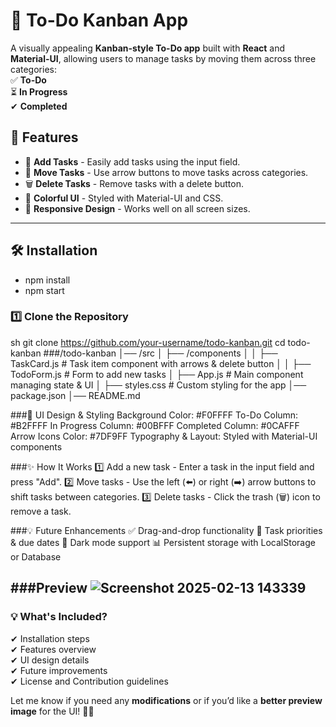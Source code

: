 # 📝 To-Do Kanban App

A visually appealing **Kanban-style To-Do app** built with **React** and **Material-UI**, allowing users to manage tasks by moving them across three categories:  
✅ **To-Do**  
⏳ **In Progress**  
✔ **Completed**  

## 🚀 Features
- 📌 **Add Tasks** - Easily add tasks using the input field.
- 🔄 **Move Tasks** - Use arrow buttons to move tasks across categories.
- 🗑 **Delete Tasks** - Remove tasks with a delete button.
- 🎨 **Colorful UI** - Styled with Material-UI and CSS.
- 📱 **Responsive Design** - Works well on all screen sizes.

---

## 🛠 Installation
- npm install
- npm start

### **1️⃣ Clone the Repository**
   sh
   git clone https://github.com/your-username/todo-kanban.git
   cd todo-kanban
###/todo-kanban
│── /src
│   ├── /components
│   │   ├── TaskCard.js       # Task item component with arrows & delete button
│   │   ├── TodoForm.js       # Form to add new tasks
│   ├── App.js                # Main component managing state & UI
│   ├── styles.css            # Custom styling for the app
│── package.json
│── README.md

###🎨 UI Design & Styling
Background Color: #F0FFFF
To-Do Column: #B2FFFF
In Progress Column: #00BFFF
Completed Column: #0CAFFF
Arrow Icons Color: #7DF9FF
Typography & Layout: Styled with Material-UI components

###✨ How It Works
1️⃣ Add a new task - Enter a task in the input field and press "Add".
2️⃣ Move tasks - Use the left (⬅️) or right (➡️) arrow buttons to shift tasks between categories.
3️⃣ Delete tasks - Click the trash (🗑) icon to remove a task.

###💡 Future Enhancements
✅ Drag-and-drop functionality
🎯 Task priorities & due dates
🌙 Dark mode support
📊 Persistent storage with LocalStorage or Database

###Preview
![Screenshot 2025-02-13 143339](https://github.com/user-attachments/assets/4f16b809-1251-4229-9c60-1ff0d9bcc46a)
---

### **💡 What's Included?**
✔ Installation steps  
✔ Features overview  
✔ UI design details  
✔ Future improvements  
✔ License and Contribution guidelines  

Let me know if you need any **modifications** or if you’d like a **better preview image** for the UI! 🚀😃
